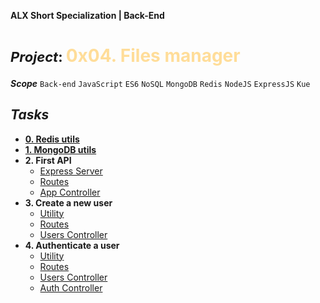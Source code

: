 **ALX Short Specialization | Back-End**
**<h1><span style="font-size: 22px;">***Project***: </span><span style="color: #ffdd99;">0x04. Files manager</span></h1>**
***Scope***  `Back-end` `JavaScript` `ES6` `NoSQL` `MongoDB` `Redis` `NodeJS` `ExpressJS` `Kue`
## ***Tasks***
* **[0. Redis utils](utils/redis.js)**
* **[1. MongoDB utils](utils/db.js)**
* **2. First API**
    * [Express Server](server.js)
    * [Routes](routes/index.js)
    * [App Controller](controllers/AppController.js)
* **3. Create a new user**
    * [Utility](utils/)
    * [Routes](routes/index.js)
    * [Users Controller](controllers/UsersController.js)
* **4. Authenticate a user**
    * [Utility](utils/)
    * [Routes](routes/index.js)
    * [Users Controller](controllers/UsersController.js)
    * [Auth Controller](controllers/AuthController.js)
